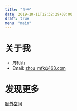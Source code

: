 ```yaml
---
title: "关于"
date: 2019-10-11T12:32:29+08:00
draft: true
menu: "main"
---
```


# 关于我

- 周利山
- Email: zhou_mfk@163.com

# 发现更多

[额外空间](https://zhou-mfk.github.io/page)
